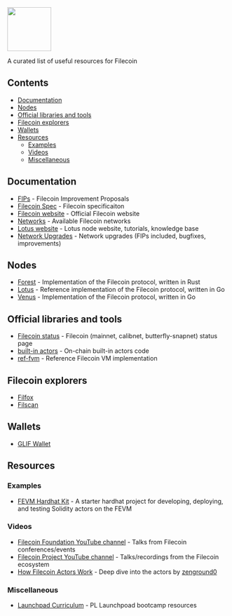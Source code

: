 <img src="https://filecoin.io/images/filecoin-logo.svg" width="100">

A curated list of useful resources for Filecoin


## Contents
- [Documentation](#Documentation)
- [Nodes](#Nodes)
- [Official libraries and tools](#official-libraries-and-tools)
- [Filecoin explorers](#filecoin-explorers)
- [Wallets](#wallets)
- [Resources](#resources)
  * [Examples](#examples)
  * [Videos](#videos)
  * [Miscellaneous](#miscellaneous)


## Documentation
- [FIPs](https://github.com/filecoin-project/FIPs) - Filecoin Improvement Proposals
- [Filecoin Spec](https://spec.filecoin.io/) - Filecoin specificaiton
- [Filecoin website](https://filecoin.io/) - Official Filecoin website
- [Networks](https://docs.filecoin.io/networks/overview/) - Available Filecoin networks
- [Lotus website](https://lotus.filecoin.io/) - Lotus node website, tutorials, knowledge base
- [Network Upgrades](https://github.com/filecoin-project/tpm/tree/master/Network%20Upgrades) - Network upgrades (FIPs included, bugfixes, improvements)

## Nodes
- [Forest](https://github.com/ChainSafe/forest) - Implementation of the Filecoin protocol, written in Rust
- [Lotus](https://github.com/filecoin-project/lotus) - Reference implementation of the Filecoin protocol, written in Go
- [Venus](https://github.com/filecoin-project/venus) - Implementation of the Filecoin protocol, written in Go

## Official libraries and tools
- [Filecoin status](https://status.filecoin.io/) - Filecoin (mainnet, calibnet, butterfly-snapnet) status page
- [built-in actors](https://github.com/filecoin-project/builtin-actors) - On-chain built-in actors code
- [ref-fvm](https://github.com/filecoin-project/ref-fvm) - Reference Filecoin VM implementation

## Filecoin explorers
- [Filfox](https://filfox.info/)
- [Filscan](https://filscan.io/)

## Wallets
- [GLIF Wallet](https://wallet.glif.io/)

## Resources

### Examples
- [FEVM Hardhat Kit](https://github.com/filecoin-project/FEVM-Hardhat-Kit) - A starter hardhat project for developing, deploying, and testing Solidity actors on the FEVM

### Videos
- [Filecoin Foundation YouTube channel](https://www.youtube.com/@filecoinfoundation) - Talks from Filecoin conferences/events
- [Filecoin Project YouTube channel](https://www.youtube.com/@filecoinfoundation) - Talks/recordings from the Filecoin ecosystem
- [How Filecoin Actors Work](https://www.youtube.com/watch?v=9JbwbTPonv0) - Deep dive into the actors by [zenground0](https://github.com/ZenGround0)

### Miscellaneous
- [Launchpad Curriculum](https://curriculum.pl-launchpad.io/) - PL Launchpoad bootcamp resources
